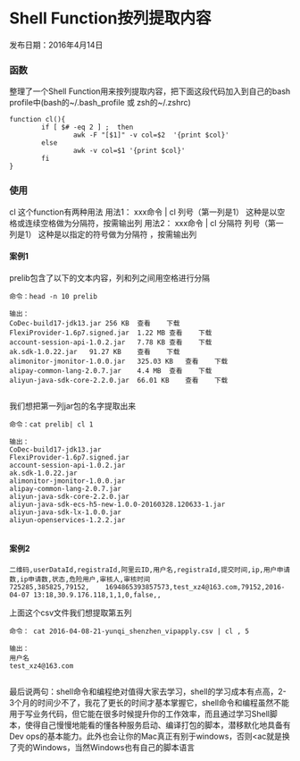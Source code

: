 # Shell Function按列提取内容
发布日期：2016年4月14日

### 函数
整理了一个Shell Function用来按列提取内容，把下面这段代码加入到自己的bash profile中(bash的~/.bash_profile 或 zsh的~/.zshrc)

```
function cl(){
        if [ $# -eq 2 ] ;  then
                awk -F "[$1]" -v col=$2  '{print $col}'
        else
                awk -v col=$1 '{print $col}'
        fi
}
```

### 使用
cl 这个function有两种用法
用法1： xxx命令 | cl  列号（第一列是1）  这种是以空格或连续空格做为分隔符，按需输出列
用法2： xxx命令 | cl  分隔符 列号（第一列是1） 这种是以指定的符号做为分隔符 ，按需输出列


#### 案例1

prelib包含了以下的文本内容，列和列之间用空格进行分隔

```
命令：head -n 10 prelib

输出：
CoDec-build17-jdk13.jar	256 KB	查看    下载
FlexiProvider-1.6p7.signed.jar	1.22 MB	查看    下载
account-session-api-1.0.2.jar	7.78 KB	查看    下载
ak.sdk-1.0.22.jar	91.27 KB	查看    下载
alimonitor-jmonitor-1.0.0.jar	325.03 KB	查看    下载
alipay-common-lang-2.0.7.jar	4.4 MB	查看    下载
aliyun-java-sdk-core-2.2.0.jar	66.01 KB	查看    下载


```


我们想把第一列jar包的名字提取出来

```
命令：cat prelib| cl 1

输出：
CoDec-build17-jdk13.jar
FlexiProvider-1.6p7.signed.jar
account-session-api-1.0.2.jar
ak.sdk-1.0.22.jar
alimonitor-jmonitor-1.0.0.jar
alipay-common-lang-2.0.7.jar
aliyun-java-sdk-core-2.2.0.jar
aliyun-java-sdk-ecs-h5-new-1.0.0-20160328.120633-1.jar
aliyun-java-sdk-lx-1.0.0.jar
aliyun-openservices-1.2.2.jar


```

#### 案例2
```
二维码,userDataId,registraId,阿里云ID,用户名,registraId,提交时间,ip,用户申请数,ip申请数,状态,危险用户,审核人,审核时间
725285,385825,79152,	1694865393857573,test_xz4@163.com,79152,2016-04-07 13:18,30.9.176.118,1,1,0,false,,

```
上面这个csv文件我们想提取第五列

```
命令： cat 2016-04-08-21-yunqi_shenzhen_vipapply.csv | cl , 5

输出：
用户名
test_xz4@163.com 
 
```


最后说两句：shell命令和编程绝对值得大家去学习，shell的学习成本有点高，2-3个月的时间少不了，我花了更长的时间才基本掌握它，shell命令和编程虽然不能用于写业务代码，但它能在很多时候提升你的工作效率，而且通过学习Shell脚本，使得自己慢慢地能看的懂各种服务启动、编译打包的脚本，潜移默化地具备有Dev ops的基本能力。此外也会让你的Mac真正有别于windows，否则<ac就是换了壳的Windows，当然Windows也有自己的脚本语言

